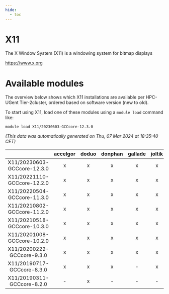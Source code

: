 ```yaml
---
hide:
  - toc
---
```


X11
===


The X Window System (X11) is a windowing system for bitmap displays

https://www.x.org
# Available modules


The overview below shows which X11 installations are available per HPC-UGent Tier-2cluster, ordered based on software version (new to old).

To start using X11, load one of these modules using a `module load` command like:

```shell
module load X11/20230603-GCCcore-12.3.0
```

*(This data was automatically generated on Thu, 07 Mar 2024 at 18:35:40 CET)*  

| |accelgor|doduo|donphan|gallade|joltik|skitty|
| :---: | :---: | :---: | :---: | :---: | :---: | :---: |
|X11/20230603-GCCcore-12.3.0|x|x|x|x|x|x|
|X11/20221110-GCCcore-12.2.0|x|x|x|x|x|x|
|X11/20220504-GCCcore-11.3.0|x|x|x|x|x|x|
|X11/20210802-GCCcore-11.2.0|x|x|x|x|x|x|
|X11/20210518-GCCcore-10.3.0|x|x|x|x|x|x|
|X11/20201008-GCCcore-10.2.0|x|x|x|x|x|x|
|X11/20200222-GCCcore-9.3.0|x|x|x|x|x|x|
|X11/20190717-GCCcore-8.3.0|x|x|x|-|x|x|
|X11/20190311-GCCcore-8.2.0|-|x|-|-|-|-|
